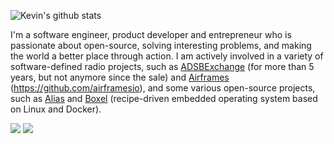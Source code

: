 ![Kevin's github stats](https://github-readme-stats.vercel.app/api?username=kevinelliott&theme=nord&show_icons=true)

I'm a software engineer, product developer and entrepreneur who is passionate about open-source, solving interesting problems, and making the world a better place through action. I am actively involved in a variety of software-defined radio projects, such as [ADSBExchange](https://adsbexchange.com) (for more than 5 years, but not anymore since the sale) and [Airframes](https://app.airframes.io) (https://github.com/airframesio), and some various open-source projects, such as [Alias](https://github.com/aliasdotso) and [Boxel](https://www.boxel.io) (recipe-driven embedded operating system based on Linux and Docker).

[![](https://ossrank.com/widget/925679)](https://ossrank.com/c/925679)
[![](https://ossrank.com/widget/439785)](https://ossrank.com/c/439785)
